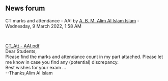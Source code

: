 <h2>News forum</h2><a href="https://moodle.cse.buet.ac.bd/user/view.php?id=34&course=650"></a>
CT marks and attendance - AAI
by <a href="https://moodle.cse.buet.ac.bd/user/view.php?id=34&course=650">A. B. M. Alim Al Islam Islam</a> - Wednesday, 9 March 2022, 1:58 AM


 

<a href="file%5CCT_Att%20-%20AAI.pdf"></a> <a href="file%5CCT_Att%20-%20AAI.pdf">CT_Att - AAI.pdf</a><br />
Dear Students,<br />Please find the marks and attendance count in my part attached. Please let me know in case you find any (potential) discrepancy.<br />Best wishes for your exam ...<br />--Thanks,Alim Al Islam






